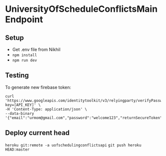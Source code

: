 # UniversityOfScheduleConflictsMainEndpoint
## Setup
* Get .env file from Nikhil
* `npm install`
* `npm run dev`

## Testing

To generate new firebase token:
```
curl 'https://www.googleapis.com/identitytoolkit/v3/relyingparty/verifyPassword?key=[API_KEY]' \
-H 'Content-Type: application/json' \
--data-binary '{"email":"urmom@gmail.com","password":"welcome123","returnSecureToken":true}'
```

## Deploy current head
`heroku git:remote -a uofschedulingconflictsapi`
`git push heroku HEAD:master`